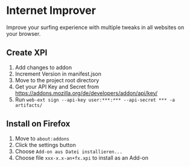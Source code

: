 # Internet Improver
Improve your surfing experience with multiple tweaks in all websites on your browser.

## Create XPI
1. Add changes to addon
2. Increment Version in manifest.json
3. Move to the project root directory
4. Get your API Key and Secret from https://addons.mozilla.org/de/developers/addon/api/key/
5. Run `web-ext sign --api-key user:***:*** --api-secret *** -a artifacts/`

## Install on Firefox
1. Move to `about:addons`
2. Click the settings button
3. Choose `Add-on aus Datei installieren...`
4. Choose file `xxx-x.x-an+fx.xpi` to install as an Add-on